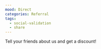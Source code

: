 ```yaml
---
mood: Direct
categories: Referral
tags:
  - social-validation
  - share
---
```

Tell your friends about us and get a discount!